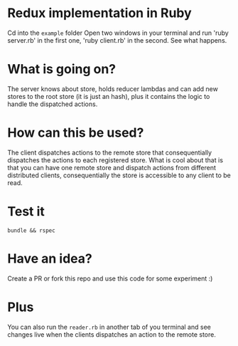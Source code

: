 # Redux implementation in Ruby

Cd into the ``example`` folder
Open two windows in your terminal and run 'ruby server.rb' in the first one, 'ruby client.rb' in the second. See what happens. 

# What is going on?

The server knows about store, holds reducer lambdas and can add new stores to the root store (it is just an hash), plus it contains the logic to handle the dispatched actions.

# How can this be used?

The client dispatches actions to the remote store that consequentially dispatches the actions to each registered store. What is cool about that is that you can have one remote store and dispatch actions from different distributed clients, consequentially the store is accessible to any client to be read.

# Test it

   ``bundle && rspec``

# Have an idea?

Create a PR or fork this repo and use this code for some experiment :)

# Plus

You can also run the ``reader.rb`` in another tab of you terminal and see changes live when the clients dispatches an action to the remote store.
